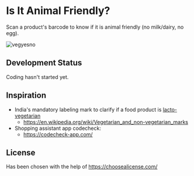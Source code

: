 # Is It Animal Friendly?
Scan a product's barcode to know if it is animal friendly (no milk/dairy, no egg).

![vegyesno](https://upload.wikimedia.org/wikipedia/commons/thumb/0/0a/Veg_NonVeg_SVG.svg/216px-Veg_NonVeg_SVG.svg.png)

## Development Status
Coding hasn't started yet.

## Inspiration
- India's mandatory labeling mark to clarify if a food product is [lacto-vegetarian](https://en.wikipedia.org/wiki/Lacto_vegetarianism)
  - https://en.wikipedia.org/wiki/Vegetarian_and_non-vegetarian_marks
- Shopping assistant app codecheck:
  - https://codecheck-app.com/

## License
Has been chosen with the help of https://choosealicense.com/
